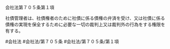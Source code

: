 会社法第７０５条第１項

社債管理者は、社債権者のために社債に係る債権の弁済を受け、又は社債に係る債権の実現を保全するために必要な一切の裁判上又は裁判外の行為をする権限を有する。

#会社法
#会社法/第７０５条
#会社法/第７０５条/第１項
